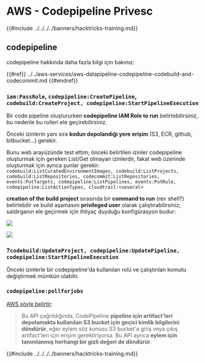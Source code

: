 # AWS - Codepipeline Privesc

{{#include ../../../../banners/hacktricks-training.md}}

## codepipeline

codepipeline hakkında daha fazla bilgi için bakınız:

{{#ref}}
../../aws-services/aws-datapipeline-codepipeline-codebuild-and-codecommit.md
{{#endref}}

### `iam:PassRole`, `codepipeline:CreatePipeline`, `codebuild:CreateProject, codepipeline:StartPipelineExecution`

Bir code pipeline oluştururken **codepipeline IAM Role to run** belirtebilirsiniz, bu nedenle bu rolleri ele geçirebilirsiniz.

Önceki izinlerin yanı sıra **kodun depolandığı yere erişim** (S3, ECR, github, bitbucket...) gerekir.

Bunu web arayüzünde test ettim; önceki belirtilen izinler codepipeline oluşturmak için gereken List/Get olmayan izinlerdir, fakat web üzerinde oluşturmak için ayrıca şunlar gerekir: `codebuild:ListCuratedEnvironmentImages, codebuild:ListProjects, codebuild:ListRepositories, codecommit:ListRepositories, events:PutTargets, codepipeline:ListPipelines, events:PutRule, codepipeline:ListActionTypes, cloudtrail:<several>`

**creation of the build project** sırasında bir **command to run** (rev shell?) belirtebilir ve build aşamasını **privileged user** olarak çalıştırabilirsiniz; saldırganın ele geçirmek için ihtiyaç duyduğu konfigürasyon budur:

![](<../../../images/image (276).png>)

![](<../../../images/image (181).png>)

### ?`codebuild:UpdateProject, codepipeline:UpdatePipeline, codepipeline:StartPipelineExecution`

Önceki izinlerle bir codepipeline'da kullanılan rolü ve çalıştırılan komutu değiştirmek mümkün olabilir.

### `codepipeline:pollforjobs`

[AWS şöyle belirtir](https://docs.aws.amazon.com/codepipeline/latest/APIReference/API_PollForJobs.html):

> Bu API çağrıldığında, CodePipeline **pipeline için artifact'leri depolamakta kullanılan S3 bucket için geçici kimlik bilgilerini döndürür**, eğer eylem söz konusu S3 bucket'a giriş veya çıkış artifact'leri için erişim gerektiriyorsa. Bu API ayrıca **eylem için tanımlanmış herhangi bir gizli değeri de döndürür**.

{{#include ../../../../banners/hacktricks-training.md}}
